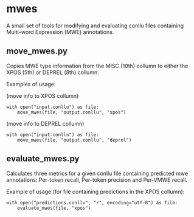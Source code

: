 # mwes

A small set of tools for modifying and evaluating conllu files containing Multi-word Expression (MWE) annotations.

## move_mwes.py

Copies MWE type information from the MISC (10th) collumn to either the XPOS (5th) or DEPREL (8th) collumn.

Examples of usage:

(move info to XPOS collumn)
```
with open("input.conllu") as file:
    move_mwes(file, "output.conllu", "xpos")
```

(move info to DEPREL collumn)
```
with open("input.conllu") as file:
    move_mwes(file, "output.conllu", "deprel")
```

## evaluate_mwes.py

Calculates three metrics for a given conllu file containing predicted mwe annotations: Per-token recall, Per-token precision and Per-VMWE recall.

Example of usage (for file containing predictions in the XPOS collumn):

```
with open("predictions.conllu", "r", encoding="utf-8") as file:
    evaluate_mwes(file, "xpos")
```
